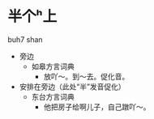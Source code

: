 



# 半个ʰ上
buh7 shan
+ 旁边
  * 如皋方言词典
    - 放吖～。到～去。促化音。
+ 安排在旁边（此处“半”发音促化）
  * 东台方言词典
    - 他把房子给啊儿子，自己蹾吖～。
